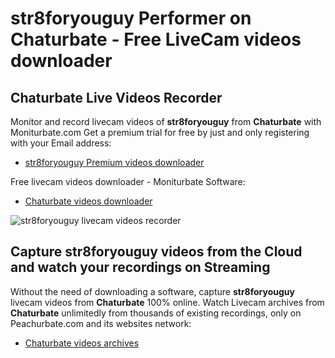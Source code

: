 # str8foryouguy Performer on Chaturbate - Free LiveCam videos downloader

## Chaturbate Live Videos Recorder

Monitor and record livecam videos of **str8foryouguy** from **Chaturbate** with Moniturbate.com
Get a premium trial for free by just and only registering with your Email address:
* [str8foryouguy Premium videos downloader](https://moniturbate.com/request-demo-licence-key.html)

Free livecam videos downloader - Moniturbate Software:
* [Chaturbate videos downloader](https://moniturbate.com/moniturbate-download-software.html)

![str8foryouguy livecam videos recorder](https://peachurnet.com/templates/moniturbate-software.png)


## Capture str8foryouguy videos from the Cloud and watch your recordings on Streaming

Without the need of downloading a software, capture **str8foryouguy** livecam videos from **Chaturbate** 100% online.
Watch Livecam archives from **Chaturbate** unlimitedly from thousands of existing recordings, only on Peachurbate.com and its websites network:
* [Chaturbate videos archives](https://peachurnet.com/)